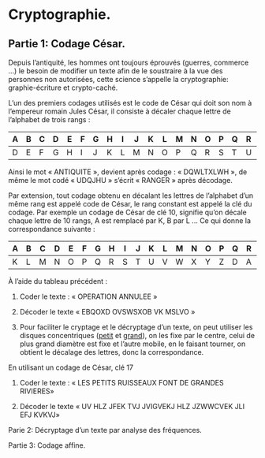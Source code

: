 Cryptographie.
=============

Partie 1: Codage César.
----------------------

Depuis l’antiquité, les hommes ont toujours éprouvés (guerres, commerce ...) le besoin de modifier un texte afin de le soustraire à la vue des personnes non autorisées, cette science s’appelle la cryptographie:  graphie-écriture et crypto-caché.

L’un des premiers codages utilisés est le code de César qui doit son nom à l’empereur romain Jules César, il consiste à décaler chaque lettre de l’alphabet de trois rangs :

|A|B|C|D|E|F|G|H|I|J|K|L|M|N|O|P|Q|R|S|T|U|V|W|X|Y|Z|
|---|---|---|---|---|---|---|---|---|---|---|---|---|---|---|---|---|---|---|---|---|---|---|---|---|---|
|D|E|F|G|H|I|J|K|L|M|N|O|P|Q|R|S|T|U|V|W|X|Y|Z|D|A|B|

Ainsi le mot « ANTIQUITE », devient après codage : « DQWLTXLWH »,  de même le mot codé « UDQJHU » s’écrit « RANGER » après décodage.

Par extension, tout codage obtenu en  décalant les lettres de l’alphabet d’un même rang est appelé code de César, le rang constant est appelé la clé du codage.
Par exemple un codage de César de clé 10, signifie qu’on décale chaque lettre de 10 rangs,  A est remplacé par K, B par L ...
Ce qui donne la correspondance suivante :

|A|B|C|D|E|F|G|H|I|J|K|L|M|N|O|P|Q|R|S|T|U|V|W|X|Y|Z|
|---|---|---|---|---|---|---|---|---|---|---|---|---|---|---|---|---|---|---|---|---|---|---|---|---|---|
|K|L|M|N|O|P|Q|R|S|T|U|V|W|X|Y|Z|D|A|B|D|E|F|G|H|I|J|

À l’aide du tableau précédent :

1. Coder le texte : « OPERATION ANNULEE »

2. Décoder le texte « EBQOXD OVSWSXOB VK MSLVO »

3. Pour faciliter le cryptage et le décryptage d’un texte, on peut utiliser les disques concentriques ([petit](https://github.com/mathlorgues/MPS/blob/master/Investigation%20polici%C3%A8re/Code/PetitDisque.png) et [grand](https://github.com/mathlorgues/MPS/blob/master/Investigation%20polici%C3%A8re/Code/GrandDisque.png)), on les fixe par le centre, celui de plus grand diamètre est fixe et l’autre mobile, en le faisant tourner, on obtient le décalage des lettres, donc la correspondance.

En utilisant un codage de César, clé 17
1. Coder le texte : « LES PETITS RUISSEAUX FONT DE GRANDES RIVIERES»

2. Décoder le texte « UV HLZ JFEK TVJ JVIGVEKJ HLZ JZWWCVEK JLI EFJ KVKVJ»

Parie 2: Décryptage d’un texte par analyse des fréquences.


Partie 3: Codage affine.
